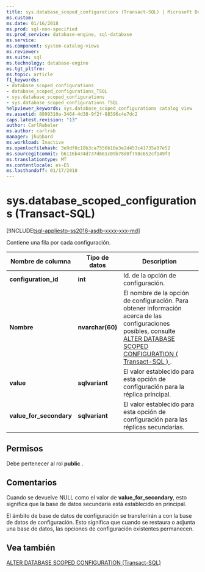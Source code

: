 ```yaml
---
title: sys.database_scoped_configurations (Transact-SQL) | Microsoft Docs
ms.custom: 
ms.date: 01/16/2018
ms.prod: sql-non-specified
ms.prod_service: database-engine, sql-database
ms.service: 
ms.component: system-catalog-views
ms.reviewer: 
ms.suite: sql
ms.technology: database-engine
ms.tgt_pltfrm: 
ms.topic: article
f1_keywords:
- database_scoped_configurations
- database_scoped_configurations_TSQL
- sys.database_scoped_configurations
- sys.database_scoped_configurations_TSQL
helpviewer_keywords: sys.database_scoped_configurations catalog view
ms.assetid: 8899310a-3464-4d38-9f2f-88396c4e7dc2
caps.latest.revision: "13"
author: CarlRabeler
ms.author: carlrab
manager: jhubbard
ms.workload: Inactive
ms.openlocfilehash: 3e9df8c18b3ca7556b10e3e2d453c41735a07e52
ms.sourcegitcommit: b6116b434d737d661c09b78d0f798c652cf149f3
ms.translationtype: MT
ms.contentlocale: es-ES
ms.lasthandoff: 01/17/2018
---
```

# <a name="sysdatabasescopedconfigurations-transact-sql"></a>sys.database_scoped_configurations (Transact-SQL)
[!INCLUDE[tsql-appliesto-ss2016-asdb-xxxx-xxx-md](../../includes/tsql-appliesto-ss2016-asdb-xxxx-xxx-md.md)]

  Contiene una fila por cada configuración. 
  
|Nombre de columna|Tipo de datos|Description|  
|-----------------|---------------|-----------------|  
|**configuration_id**|**int**|Id. de la opción de configuración.|  
|**Nombre**|**nvarchar(60)**|El nombre de la opción de configuración. Para obtener información acerca de las configuraciones posibles, consulte [ALTER DATABASE SCOPED CONFIGURATION &#40; Transact-SQL &#41; ](../../t-sql/statements/alter-database-scoped-configuration-transact-sql.md).|  
|**value**|**sqlvariant**|El valor establecido para esta opción de configuración para la réplica principal.|  
|**value_for_secondary**|**sqlvariant**|El valor establecido para esta opción de configuración para las réplicas secundarias.|  
  
##  <a name="Permissions"></a> Permisos  
 Debe pertenecer al rol **public** .  
  
## <a name="remarks"></a>Comentarios  
 Cuando se devuelve NULL como el valor de **value_for_secondary**, esto significa que la base de datos secundaria está establecido en principal.  
 
 El ámbito de base de datos de configuración se transferirán a con la base de datos de configuración. Esto significa que cuando se restaura o adjunta una base de datos, las opciones de configuración existentes permanecen.
  
## <a name="see-also"></a>Vea también  
 [ALTER DATABASE SCOPED CONFIGURATION &#40;Transact-SQL&#41;](../../t-sql/statements/alter-database-scoped-configuration-transact-sql.md)  
  
  
